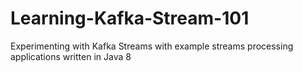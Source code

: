 # Learning-Kafka-Stream-101
Experimenting with Kafka Streams with example streams processing applications written in Java 8
